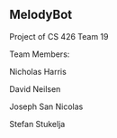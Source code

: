 ## MelodyBot

Project of CS 426 Team 19

Team Members:

Nicholas Harris

David Neilsen

Joseph San Nicolas

Stefan Stukelja



